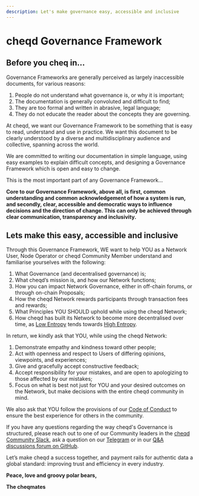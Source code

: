 ```yaml
---
description: Let's make governance easy, accessible and inclusive
---
```


# cheqd Governance Framework

## **Before you cheq in...**

Governance Frameworks are generally perceived as largely inaccessible documents, for various reasons:

1. People do not understand what governance is, or why it is important;
2. The documentation is generally convoluted and difficult to find;
3. They are too formal and written in abrasive, legal language;
4. They do not educate the reader about the concepts they are governing.

At cheqd, we want our Governance Framework to be something that is easy to read, understand and use in practice. We want this document to be clearly understood by a diverse and multidisciplinary audience and collective, spanning across the world.

We are committed to writing our documentation in simple language, using easy examples to explain difficult concepts, and designing a Governance Framework which is open and easy to change.

This is the most important part of any Governance Framework...

**Core to our Governance Framework, above all, is first, common understanding and common acknowledgement of how a system is run, and secondly, clear, accessible and democratic ways to influence decisions and the direction of change. This can only be achieved through clear communication, transparency and inclusivity.**

## **Lets make this easy, accessible and inclusive**

Through this Governance Framework, WE want to help YOU as a Network User, Node Operator or cheqd Community Member understand and familiarise yourselves with the following:

1. What Governance (and decentralised governance) is;
2. What cheqd’s mission is, and how our Network functions;
3. How you can impact Network Governance, either in off-chain forums, or through on-chain Proposals;
4. How the cheqd Network rewards participants through transaction fees and rewards;
5. What Principles YOU SHOULD uphold while using the cheqd Network;
6. How cheqd has built its Network to become more decentralised over time, as [Low Entropy](https://docs.cheqd.io/governance/getting-started/introduction-to-entropy) tends towards [High Entropy](https://docs.cheqd.io/governance/getting-started/introduction-to-entropy).

In return, we kindly ask that YOU, while using the cheqd Network:

1. Demonstrate empathy and kindness toward other people;
2. Act with openness and respect to Users of differing opinions, viewpoints, and experiences;
3. Give and gracefully accept constructive feedback;
4. Accept responsibility for your mistakes, and are open to apologizing to those affected by our mistakes;
5. Focus on what is best not just for YOU and your desired outcomes on the Network, but make decisions with the entire cheqd community in mind. 

We also ask that YOU follow the provisions of our [Code of Conduct](https://github.com/cheqd/cheqd-node/blob/main/code_of_conduct.md) to ensure the best experience for others in the community.

If you have any questions regarding the way cheqd's Governance is structured, please reach out to one of our Community leaders in the [cheqd Community Slack](https://join.slack.com/t/cheqd-community/shared_invite/zt-toqyo7b7-2g9qDRjx3otd6529dTqeIA), ask a question on our [Telegram](https://t.me/cheqd) or in our [Q\&A discussions forum on GitHub](https://github.com/cheqd/cheqd-governance/discussions/categories/q-a).

Let’s make cheqd a success together, and payment rails for authentic data a global standard: improving trust and efficiency in every industry.

**Peace, love and groovy polar bears,**

**The cheqmates**
